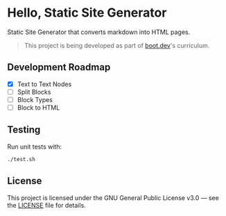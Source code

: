 # Hello, Static Site Generator
Static Site Generator that converts markdown into HTML pages.

> This project is being developed as part of [boot.dev](https://boot.dev)'s curriculum.

## Development Roadmap
- [x] Text to Text Nodes
- [ ] Split Blocks
- [ ] Block Types
- [ ] Block to HTML

## Testing
Run unit tests with:
```bash
./test.sh
```

## License
This project is licensed under the GNU General Public License v3.0 — see the [LICENSE](./LICENSE) file for details.
